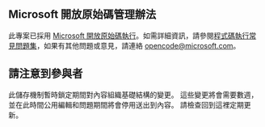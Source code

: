 ## <a name="microsoft-open-source-code-of-conduct"></a>Microsoft 開放原始碼管理辦法

此專案已採用 [Microsoft 開放原始碼執行](https://opensource.microsoft.com/codeofconduct/)。如需詳細資訊，請參閱[程式碼執行常見問題集](https://opensource.microsoft.com/codeofconduct/faq/)，如果有其他問題或意見，請連絡 [opencode@microsoft.com](mailto:opencode@microsoft.com)。

## <a name="notice-to-contributors"></a>請注意到參與者

此儲存機制暫時鎖定期間對內容組織基礎結構的變更。 這些變更將會需要數週，並在此時間公用編輯和問題期間將會停用送出到內容。 請檢查回到這裡定期更新。
